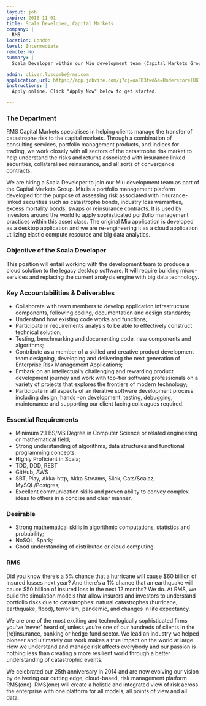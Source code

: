 ```yaml
---
layout: job
expire: 2016-11-01
title: Scala Developer, Capital Markets
company: |
  RMS
location: London
level: Intermediate
remote: No
summary: |
  Scala Developer within our Miu development team (Capital Markets Group).  Miu is a portfolio management platform developed for assessing risk associated with insurance-linked securities such as catastrophe bonds, industry loss warranties, excess mortality bonds, swaps or reinsurance contracts.  The original Miu application is developed as a desktop application and we are re-engineering it as a cloud application utilizing elastic compute resource and big data analytics.   

admin: oliver.luscombe@rms.com
application_url: https://app.jobvite.com/j?cj=oaFB3fwd&s=Underscore(UK)
instructions: |
  Apply online. Click "Apply Now" below to get started.

---
```


<!-- break -->

### The Department   

RMS Capital Markets specialises in helping clients manage the transfer of catastrophe risk to the capital markets. Through a combination of consulting services, portfolio management products, and indices for trading, we work closely with all sectors of the catastrophe risk market to help understand the risks and returns associated with insurance linked securities, collateralised reinsurance, and all sorts of convergence contracts. 

We are hiring a Scala Developer to join our Miu development team as part of the Capital Markets Group.  Miu is a portfolio management platform developed for the purpose of assessing risk associated with insurance-linked securities such as catastrophe bonds, industry loss warranties, excess mortality bonds, swaps or reinsurance contracts. It is used by investors around the world to apply sophisticated portfolio management practices within this asset class. The original Miu application is developed as a desktop application and we are re-engineering it as a cloud application utilizing elastic compute resource and big data analytics.   

### Objective of the Scala Developer

This position will entail working with the development team to produce a cloud solution to the legacy desktop software. It will require building micro-services and replacing the current analysis engine with big data technology.

### Key Accountabilities & Deliverables

- Collaborate with team members to develop application infrastructure components, following coding, documentation and design standards;
- Understand how existing code works and functions;
- Participate in requirements analysis to be able to effectively construct technical solution;
- Testing, benchmarking and documenting code, new components and algorithms;
- Contribute as a member of a skilled and creative product development team designing, developing and delivering the next generation of Enterprise Risk Management Applications;
- Embark on an intellectually challenging and rewarding product development journey and work with top-tier software professionals on a variety of projects that explores the frontiers of modern technology;
- Participate in all aspects of an iterative software development process including design, hands -on development, testing, debugging, maintenance and supporting our client facing colleagues required. 

### Essential Requirements

- Minimum 2.1 BS/MS Degree in Computer Science or related engineering or mathematical field;
- Strong understanding of algorithms, data structures and functional programming concepts.
- Highly Proficient in Scala;
- TDD, DDD, REST
- GitHub, AWS
- SBT, Play, Akka-http, Akka Streams, Slick, Cats/Scalaz, MySQL/Postgres;
- Excellent communication skills and proven ability to convey complex ideas to others in a concise and clear manner. 

### Desirable 

- Strong mathematical skills in algorithmic computations, statistics and probability;
- NoSQL, Spark;
- Good understanding of distributed or cloud computing.

### RMS

Did you know there’s a 5% chance that a hurricane will cause $60 billion of insured losses next year? And there’s a 1% chance that an earthquake will cause $50 billion of insured loss in the next 12 months? We do. At RMS, we build the simulation models that allow insurers and investors to understand portfolio risks due to catastrophes: natural catastrophes (hurricane, earthquake, flood), terrorism, pandemic, and changes in life expectancy.

We are one of the most exciting and technologically sophisticated firms you’ve ‘never’ heard of, unless you’re one of our hundreds of clients in the (re)insurance, banking or hedge fund sector. We lead an industry we helped pioneer and ultimately our work makes a true impact on the world at large. How we understand and manage risk affects everybody and our passion is nothing less than creating a more resilient world through a better understanding of catastrophic events.

We celebrated our 25th anniversary in 2014 and are now evolving our vision by delivering our cutting edge, cloud-based, risk management platform RMS(one).  RMS(one) will create a holistic and integrated view of risk across the enterprise with one platform for all models, all points of view and all data.
